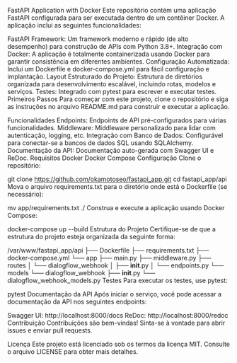 FastAPI Application with Docker
Este repositório contém uma aplicação FastAPI configurada para ser executada dentro de um contêiner Docker. A aplicação inclui as seguintes funcionalidades:

FastAPI Framework: Um framework moderno e rápido (de alto desempenho) para construção de APIs com Python 3.8+.
Integração com Docker: A aplicação é totalmente containerizada usando Docker para garantir consistência em diferentes ambientes.
Configuração Automatizada: Inclui um Dockerfile e docker-compose.yml para fácil configuração e implantação.
Layout Estruturado do Projeto: Estrutura de diretórios organizada para desenvolvimento escalável, incluindo rotas, modelos e serviços.
Testes: Integrado com pytest para escrever e executar testes.
Primeiros Passos
Para começar com este projeto, clone o repositório e siga as instruções no arquivo README.md para construir e executar a aplicação.

Funcionalidades
Endpoints: Endpoints de API pré-configurados para várias funcionalidades.
Middleware: Middleware personalizado para lidar com autenticação, logging, etc.
Integração com Banco de Dados: Configurável para conectar-se a bancos de dados SQL usando SQLAlchemy.
Documentação da API: Documentação auto-gerada com Swagger UI e ReDoc.
Requisitos
Docker
Docker Compose
Configuração
Clone o repositório:

git clone https://github.com/okamotoseo/fastapi_app.git
cd fastapi_app/api
Mova o arquivo requirements.txt para o diretório onde está o Dockerfile (se necessário):

mv app/requirements.txt ./
Construa e execute a aplicação usando Docker Compose:

docker-compose up --build
Estrutura do Projeto
Certifique-se de que a estrutura do projeto esteja organizada da seguinte forma:

/var/www/fastapi_app/api
├── Dockerfile
├── requirements.txt
├── docker-compose.yml
└── app
    ├── main.py
    ├── middleware.py
    ├── routes
    │   └── dialogflow_webhook
    │       ├── __init__.py
    │       └── endpoints.py
    └── models
        └── dialogflow_webhook
            ├── __init__.py
            └── dialogflow_webhook_models.py
Testes
Para executar os testes, use pytest:

pytest
Documentação da API
Após iniciar o serviço, você pode acessar a documentação da API nos seguintes endpoints:

Swagger UI: http://localhost:8000/docs
ReDoc: http://localhost:8000/redoc
Contribuição
Contribuições são bem-vindas! Sinta-se à vontade para abrir issues e enviar pull requests.

Licença
Este projeto está licenciado sob os termos da licença MIT. Consulte o arquivo LICENSE para obter mais detalhes.


